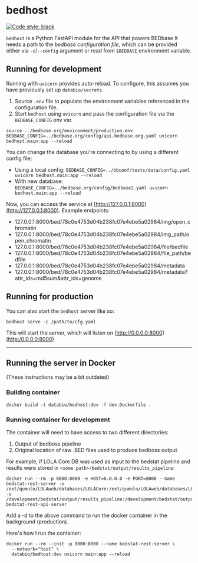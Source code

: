 # bedhost
[![Code style: black](https://img.shields.io/badge/code%20style-black-000000.svg)](https://github.com/psf/black)

`bedhost` is a Python FastAPI module for the API that powers BEDbase
It needs a path to the *bedbase configuration file*, which can be provided either via `-c`/`--config` argument or read from `$BEDBASE` environment variable. 

## Running for development

Running with `uvicorn` provides auto-reload. To configure, this assumes you have previously set up `databio/secrets`. 

1. Source `.env` file to populate the environment variables referenced in the configuration file.
2. Start `bedhost` using `uvicorn` and pass the configuration file via the `BEDBASE_CONFIG` env var.


```console
source ../bedbase.org/environment/production.env
BEDBASE_CONFIG=../bedbase.org/config/api.bedbase.org.yaml uvicorn bedhost.main:app --reload
```

You can change the database you're connecting to by using a different config file:
- Using a local config: `BEDBASE_CONFIG=../bbconf/tests/data/config.yaml uvicorn bedhost.main:app --reload`
- With new database: `BEDBASE_CONFIG=../bedbase.org/config/bedbase2.yaml uvicorn bedhost.main:app --reload`

Now, you can access the service at [http://127.0.0.1:8000](http://127.0.0.1:8000). Example endpoints:
- 127.0.0.1:8000/bed/78c0e4753d04b238fc07e4ebe5a02984/img/open_chromatin
- 127.0.0.1:8000/bed/78c0e4753d04b238fc07e4ebe5a02984/img_path/open_chromatin
- 127.0.0.1:8000/bed/78c0e4753d04b238fc07e4ebe5a02984/file/bedfile
- 127.0.0.1:8000/bed/78c0e4753d04b238fc07e4ebe5a02984/file_path/bedfile
- 127.0.0.1:8000/bed/78c0e4753d04b238fc07e4ebe5a02984/metadata
- 127.0.0.1:8000/bed/78c0e4753d04b238fc07e4ebe5a02984/metadata?attr_ids=md5sum&attr_ids=genome


## Running for production

You can also start the `bedhost` server like so:

```
bedhost serve -c /path/to/cfg.yaml
```

This will start the server, which will listen on [http://0.0.0.0:8000](http:/0.0.0.0:8000)

---

## Running the server in Docker

(These instructions may be a bit outdated)

### Building container

```console
docker build -t databio/bedhost:dev -f dev.Dockerfile .
```

### Running container for development

The container will need to have access to two different directories:

1. Output of bedboss pipeline
2. Original location of raw .BED files used to produce bedboss output

For example, if LOLA Core DB was used as input to the bedstat pipeline and results were stored in `<some path>/bedstat/output/results_pipeline`:

```
docker run --rm -p 8000:8000 -e HOST=0.0.0.0 -e PORT=8000 --name bedstat-rest-server -v /ext/qumulo/LOLAweb/databases/LOLACore:/ext/qumulo/LOLAweb/databases/LOLACore -v /development/bedstat/output/results_pipeline:/development/bedstat/output/results_pipeline bedstat-rest-api-server
```

Add a -d to the above command to run the docker container in the background (production).

Here's how I run the container:

```
docker run --rm --init -p 8000:8000 --name bedstat-rest-server \
  --network="host" \
  databio/bedhost:dev uvicorn main:app --reload
```
